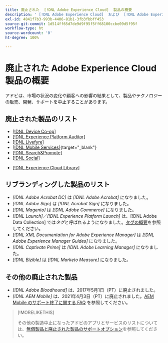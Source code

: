```yaml
---
title: 廃止された  [!DNL Adobe Experience Cloud]  製品の概要
description: ' [!DNL Adobe Experience Cloud]  および  [!DNL Adobe Experience Platform] の廃止、廃止、またはサポート終了製品の概要'
exl-id: 4841f7b3-993b-4406-81b1-3fb3fbbff453
source-git-commit: 1d514ff65d7de9d9f95f5ff68100ccbe09d5f95f
workflow-type: ht
source-wordcount: '0'
ht-degree: 100%

---
```


# 廃止された Adobe Experience Cloud 製品の概要

アドビは、市場の状況の変化や顧客への影響の結果として、製品やテクノロジーの販売、開発、サポートを中止することがあります。

## 廃止された製品のリスト

* [[!DNL Device Co-op]](device-co-op.md)
* [[!DNL Experience Platform Auditor]](auditor.md)
* [[!DNL Livefyre]](livefyre.md)
* [[!DNL Mobile Services]](https://experienceleague.adobe.com/docs/mobile-services/using/eol.html?lang=ja){target="_blank"}
* [[!DNL Search&Promote]](search-promote.md)
* [[!DNL Social]](social.md)
+ [[!DNL Experience Cloud Library]](experience-cloud-library.md)

<!--
## Notifications of upcoming products to be discontinued

* [!DNL Data Workbench] end-of-life date is **December 31, 2023**. [Link]

-->

## リブランディングした製品のリスト

* *[!DNL Adobe Acrobat DC]* は *[!DNL Adobe Acrobat]* になりました。
* *[!DNL Adobe Sign]* は *[!DNL Acrobat Sign]* になりました。
* *[!DNL Magento]* は *[!DNL Adobe Commerce]* になりました。
* *[!DNL Launch]*／*[!DNL Experience Platform Launch]* は、[!DNL Adobe Data Collection] では&#x200B;*タグ*&#x200B;と呼ばれるようになりました。[タグの概要](https://experienceleague.adobe.com/docs/experience-platform/tags/home.html?lang=ja)を参照してください。
* *[!DNL XML Documentation for Adobe Experience Manager]* は *[!DNL Adobe Experience Manager Guides]* になりました。
* *[!DNL Captivate Prime]* は *[!DNL Adobe Learning Manager]* になりました。
* *[!DNL Bizible]* は *[!DNL Marketo Measure]* になりました。

## その他の廃止された製品

* *[!DNL Adobe Bloodhound]* は、2017年5月1日（PT）に廃止されました。
* *[!DNL AEM Mobile]* は、2021年4月3日（PT）に廃止されました。[AEM Mobile のサポート終了に関する FAQ](https://helpx.adobe.com/jp/digital-publishing-solution/help/aem-mobile-end-of-life-faq.html) を参照してください。

>[!MORELIKETHIS]
>
>その他の製造中止になったアドビのアプリとサービスのリストについては、[無償製品と廃止された製品のサポートオプション](https://helpx.adobe.com/jp/support/programs/support-options-free-discontinued-apps-services.html)を参照してください。
